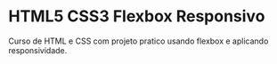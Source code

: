 # HTML5 CSS3 Flexbox Responsivo

Curso de HTML e CSS com projeto pratico usando flexbox e aplicando responsividade.
